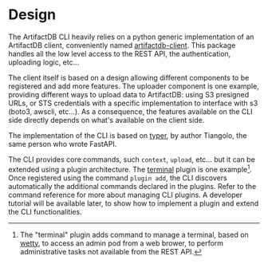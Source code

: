 # Design

The ArtifactDB CLI heavily relies on a python generic implementation of an ArtifactDB client, conveniently named
[artifactdb-client](https://github.com/artifactdb/artifactdb-client). This package handles all the low level access
to the REST API, the authentication, uploading logic, etc...

The client itself is based on a design allowing different components to be registered and add more features. The
uploader component is one example, providing different ways to upload data to ArtifactDB: using S3 presigned URLs, or
STS credentials with a specific implementation to interface with s3 (boto3, awscli, etc...). As a consequence, the
features available on the CLI side directly depends on what's available on the client side.

The implementation of the CLI is based on [typer](https://typer.tiangolo.com/), by author Tiangolo, the same person who
wrote FastAPI.

The CLI provides core commands, such `context`, `upload`, etc... but it can be extended using a plugin architecture. The
[terminal](https://github.com/artifactdb/artifactdb-cli-terminal) plugin is one example[^1]. Once registered using
the command `plugin add`, the CLI discovers automatically the additional commands declared in the plugins. Refer to the
command reference for more about managing CLI plugins. A developer tutorial will be available later, to show how to
implement a plugin and extend the CLI functionalities.

[^1]: The "terminal" plugin adds command to manage a terminal, based on [wetty](https://github.com/butlerx/wetty), to
  access an admin pod from a web brower, to perform administrative tasks not available from the REST API.


